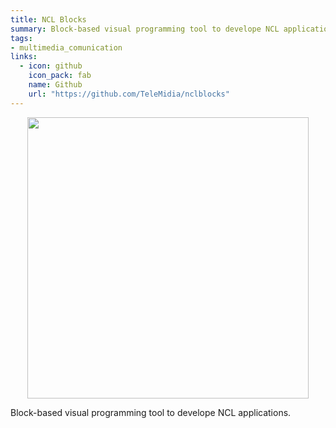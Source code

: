 ```yaml
---
title: NCL Blocks
summary: Block-based visual programming tool to develope NCL applications.
tags:
- multimedia_comunication
links:
  - icon: github
    icon_pack: fab
    name: Github
    url: "https://github.com/TeleMidia/nclblocks"
---
```


<p align="center">
<img src="https://github.com/TeleMidia/nclblocks/raw/master/docs/overview1.png" width="450"/>
</p>

Block-based visual programming tool to develope NCL applications.
